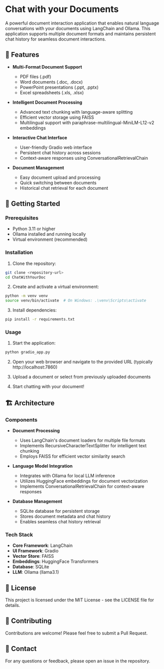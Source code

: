 # Chat with your Documents

A powerful document interaction application that enables natural language conversations with your documents using LangChain and Ollama. This application supports multiple document formats and maintains persistent chat history for seamless document interactions.

## 🌟 Features

- **Multi-Format Document Support**
  - PDF files (.pdf)
  - Word documents (.doc, .docx)
  - PowerPoint presentations (.ppt, .pptx)
  - Excel spreadsheets (.xls, .xlsx)

- **Intelligent Document Processing**
  - Advanced text chunking with language-aware splitting
  - Efficient vector storage using FAISS
  - Multilingual support with paraphrase-multilingual-MiniLM-L12-v2 embeddings

- **Interactive Chat Interface**
  - User-friendly Gradio web interface
  - Persistent chat history across sessions
  - Context-aware responses using ConversationalRetrievalChain

- **Document Management**
  - Easy document upload and processing
  - Quick switching between documents
  - Historical chat retrieval for each document

## 🚀 Getting Started

### Prerequisites

- Python 3.11 or higher
- Ollama installed and running locally
- Virtual environment (recommended)

### Installation

1. Clone the repository:
```bash
git clone <repository-url>
cd ChatWithYourDoc
```

2. Create and activate a virtual environment:
```bash
python -m venv venv
source venv/bin/activate  # On Windows: .\venv\Scripts\activate
```

3. Install dependencies:
```bash
pip install -r requirements.txt
```

### Usage

1. Start the application:
```bash
python gradio_app.py
```

2. Open your web browser and navigate to the provided URL (typically http://localhost:7860)

3. Upload a document or select from previously uploaded documents

4. Start chatting with your document!

## 🏗️ Architecture

### Components

- **Document Processing**
  - Uses LangChain's document loaders for multiple file formats
  - Implements RecursiveCharacterTextSplitter for intelligent text chunking
  - Employs FAISS for efficient vector similarity search

- **Language Model Integration**
  - Integrates with Ollama for local LLM inference
  - Utilizes HuggingFace embeddings for document vectorization
  - Implements ConversationalRetrievalChain for context-aware responses

- **Database Management**
  - SQLite database for persistent storage
  - Stores document metadata and chat history
  - Enables seamless chat history retrieval

### Tech Stack

- **Core Framework**: LangChain
- **UI Framework**: Gradio
- **Vector Store**: FAISS
- **Embeddings**: HuggingFace Transformers
- **Database**: SQLite
- **LLM**: Ollama (llama3.1)

## 📝 License

This project is licensed under the MIT License - see the LICENSE file for details.

## 🤝 Contributing

Contributions are welcome! Please feel free to submit a Pull Request.

## 📧 Contact

For any questions or feedback, please open an issue in the repository.
